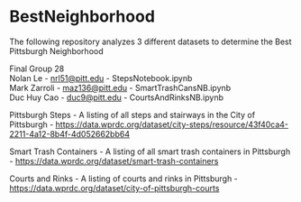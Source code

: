 # BestNeighborhood
The following repository analyzes 3 different datasets to determine the Best Pittsburgh Neighborhood  

Final Group 28  
Nolan Le - nrl51@pitt.edu - StepsNotebook.ipynb  
Mark Zarroli  -  maz136@pitt.edu - SmartTrashCansNB.ipynb   
Duc Huy Cao -  duc9@pitt.edu - CourtsAndRinksNB.ipynb  
   
Pittsburgh Steps - A listing of all steps and stairways in the City of Pittsburgh - https://data.wprdc.org/dataset/city-steps/resource/43f40ca4-2211-4a12-8b4f-4d052662bb64  

Smart Trash Containers - A listing of all smart trash containers in Pittsburgh - https://data.wprdc.org/dataset/smart-trash-containers

Courts and Rinks - A listing of courts and rinks in Pittsburgh - https://data.wprdc.org/dataset/city-of-pittsburgh-courts
